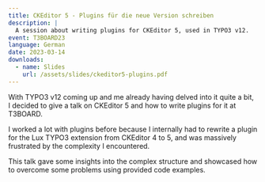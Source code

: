```yaml
---
title: CKEditor 5 - Plugins für die neue Version schreiben
description: |
  A session about writing plugins for CKEditor 5, used in TYPO3 v12.
event: T3BOARD23
language: German
date: 2023-03-14
downloads:
  - name: Slides
    url: /assets/slides/ckeditor5-plugins.pdf
---
```


With TYPO3 v12 coming up and me already having delved into it quite a bit, I decided to give a talk on CKEditor 5 and how to write plugins for it at T3BOARD. 

I worked a lot with plugins before because I internally had to rewrite a plugin for the Lux TYPO3 extension from CKEditor 4 to 5, and was massively frustrated by the complexity I encountered.

This talk gave some insights into the complex structure and showcased how to overcome some problems using provided code examples.